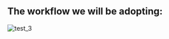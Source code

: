 ## The workflow we will be adopting:
![test_3](https://github.com/collaborativebioinformatics/SVHack_assemblyvmapping/assets/22775490/f30cd5dc-5dca-4aeb-ac89-731f2e4a5f28)
